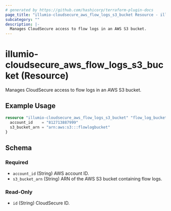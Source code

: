```yaml
---
# generated by https://github.com/hashicorp/terraform-plugin-docs
page_title: "illumio-cloudsecure_aws_flow_logs_s3_bucket Resource - illumio-cloudsecure"
subcategory: ""
description: |-
  Manages CloudSecure access to flow logs in an AWS S3 bucket.
---
```


# illumio-cloudsecure_aws_flow_logs_s3_bucket (Resource)

Manages CloudSecure access to flow logs in an AWS S3 bucket.

## Example Usage

```terraform
resource "illumio-cloudsecure_aws_flow_logs_s3_bucket" "flow_log_bucket" {
  account_id    = "812713887999"
  s3_bucket_arn = "arn:aws:s3:::flowlogbucket"
}
```

<!-- schema generated by tfplugindocs -->
## Schema

### Required

- `account_id` (String) AWS account ID.
- `s3_bucket_arn` (String) ARN of the AWS S3 bucket containing flow logs.

### Read-Only

- `id` (String) CloudSecure ID.
